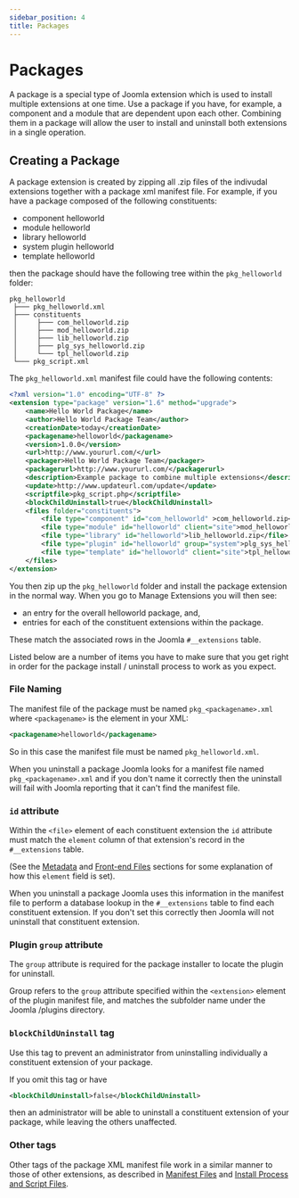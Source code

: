 ```yaml
---
sidebar_position: 4
title: Packages
---
```


Packages
========

A package is a special type of Joomla extension which is used to install multiple extensions at one time. Use a package if you have, for example, a component and a module that are dependent upon each other. Combining them in a package will allow the user to install and uninstall both extensions in a single operation.

## Creating a Package

A package extension is created by zipping all .zip files of the indivudal extensions together with a package xml manifest file. For example, if you have a package composed of the following constituents:

- component helloworld
- module helloworld
- library helloworld
- system plugin helloworld
- template helloworld

then the package should have the following tree within the `pkg_helloworld` folder:

```
pkg_helloworld
 ├─── pkg_helloworld.xml
 ├─── constituents
 │     ├─── com_helloworld.zip
 │     ├─── mod_helloworld.zip
 │     ├─── lib_helloworld.zip
 │     ├─── plg_sys_helloworld.zip
 │     └─── tpl_helloworld.zip
 └─── pkg_script.xml

```

The `pkg_helloworld.xml` manifest file could have the following contents:

```xml title="pkg_helloworld.xml"
<?xml version="1.0" encoding="UTF-8" ?>
<extension type="package" version="1.6" method="upgrade">
    <name>Hello World Package</name>
    <author>Hello World Package Team</author>
    <creationDate>today</creationDate>
    <packagename>helloworld</packagename>
    <version>1.0.0</version>
    <url>http://www.yoururl.com/</url>
    <packager>Hello World Package Team</packager>
    <packagerurl>http://www.yoururl.com/</packagerurl>
    <description>Example package to combine multiple extensions</description>
    <update>http://www.updateurl.com/update</update>
    <scriptfile>pkg_script.php</scriptfile>
    <blockChildUninstall>true</blockChildUninstall>
    <files folder="constituents">
        <file type="component" id="com_helloworld" >com_helloworld.zip</file>
        <file type="module" id="helloworld" client="site">mod_helloworld.zip</file>
        <file type="library" id="helloworld">lib_helloworld.zip</file>
        <file type="plugin" id="helloworld" group="system">plg_sys_helloworld.zip</file>
        <file type="template" id="helloworld" client="site">tpl_helloworld.zip</file>
    </files>
</extension>
```

You then zip up the `pkg_helloworld` folder and install the package extension in the normal way.
When you go to Manage Extensions you will then see:
- an entry for the overall helloworld package, and,
- entries for each of the constituent extensions within the package.

These match the associated rows in the Joomla `#__extensions` table.

Listed below are a number of items you have to make sure that you get right in order for the package install / uninstall process to work as you expect.

### File Naming

The manifest file of the package must be named `pkg_<packagename>.xml` where `<packagename>` is the element in your XML:

```xml
<packagename>helloworld</packagename>
```

So in this case the manifest file must be named `pkg_helloworld.xml`.

When you uninstall a package Joomla looks for a manifest file named `pkg_<packagename>.xml` and if you don't name it correctly then the uninstall will fail with Joomla reporting that it can't find the manifest file.

### `id` attribute

Within the `<file>` element of each constituent extension the `id` attribute must match the `element` column of that extension's record in the `#__extensions` table.

(See the [Metadata](manifest.md#metadata) and [Front-end Files](manifest.md#frontend-files) sections for some explanation of how this `element` field is set).

When you uninstall a package Joomla uses this information in the manifest file to perform a database lookup in the `#__extensions` table to find each constituent extension. If you don't set this correctly then Joomla will not uninstall that constituent extension.

### Plugin `group` attribute

The `group` attribute is required for the package installer to locate the plugin for uninstall.

Group refers to the `group` attribute specified within the `<extension>` element of the plugin manifest file, and matches the subfolder name under the Joomla /plugins directory.

### `blockChildUninstall` tag

Use this tag to prevent an administrator from uninstalling individually a constituent extension of your package.

If you omit this tag or have

```xml
<blockChildUninstall>false</blockChildUninstall>
```

then an administrator will be able to uninstall a constituent extension of your package, while leaving the others unaffected.

### Other tags

Other tags of the package XML manifest file work in a similar manner to those of other extensions, as described in [Manifest Files](manifest.md) and [Install Process and Script Files](install-process.md).
